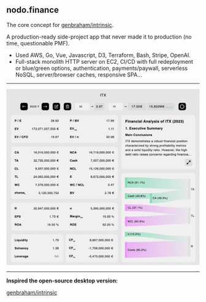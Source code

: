 ## nodo.finance

The core concept for
[genbraham/intrinsic](https://github.com/genbraham/intrinsic).

A production-ready side-project app that never made it to production (no time,
questionable PMF).

- Used AWS, Go, Vue, Javascript, D3, Terraform, Bash, Stripe, OpenAI.
- Full-stack monolith HTTP server on EC2, CI/CD with full redeployment or
  blue/green options, authentication, payments/paywall, serverless NoSQL,
  server/browser caches, responsive SPA...

---

<p align="center">
  <img src="nodofinancegithub.png" alt="App view" width="800"/>
</p>

---

**Inspired the open-source desktop version:**

[genbraham/intrinsic](https://github.com/genbraham/intrinsic)

